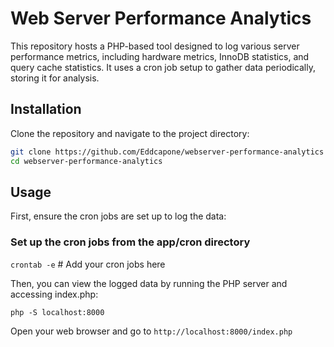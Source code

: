 # Web Server Performance Analytics

This repository hosts a PHP-based tool designed to log various server performance metrics, including hardware metrics, InnoDB statistics, and query cache statistics. It uses a cron job setup to gather data periodically, storing it for analysis.

## Installation

Clone the repository and navigate to the project directory:
```bash
git clone https://github.com/Eddcapone/webserver-performance-analytics
cd webserver-performance-analytics
```

## Usage
First, ensure the cron jobs are set up to log the data:

### Set up the cron jobs from the app/cron directory
`crontab -e`  # Add your cron jobs here

Then, you can view the logged data by running the PHP server and accessing index.php:

`php -S localhost:8000`

Open your web browser and go to `http://localhost:8000/index.php`

